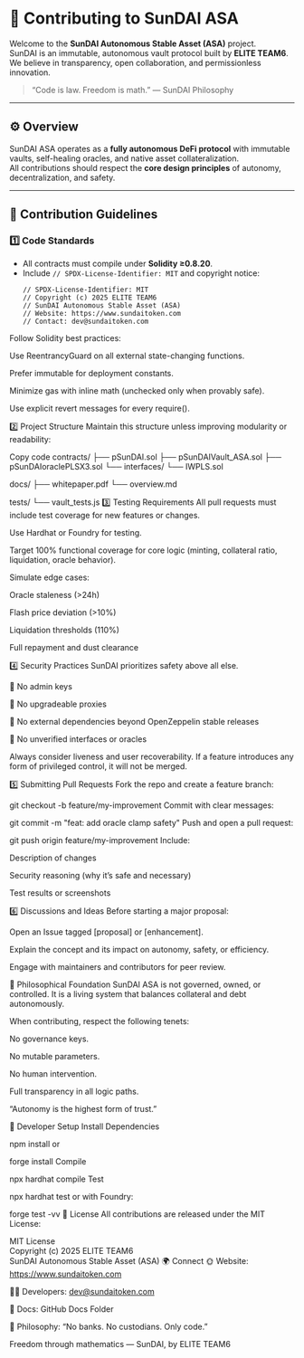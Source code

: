 # 🤝 Contributing to SunDAI ASA

Welcome to the **SunDAI Autonomous Stable Asset (ASA)** project.  
SunDAI is an immutable, autonomous vault protocol built by **ELITE TEAM6**.  
We believe in transparency, open collaboration, and permissionless innovation.

> “Code is law. Freedom is math.” — SunDAI Philosophy

---

## ⚙️ Overview

SunDAI ASA operates as a **fully autonomous DeFi protocol** with immutable vaults, self-healing oracles, and native asset collateralization.  
All contributions should respect the **core design principles** of autonomy, decentralization, and safety.

---

## 🧩 Contribution Guidelines

### 1️⃣ Code Standards
- All contracts must compile under **Solidity ≥0.8.20**.
- Include `// SPDX-License-Identifier: MIT` and copyright notice:
  ```solidity
  // SPDX-License-Identifier: MIT
  // Copyright (c) 2025 ELITE TEAM6
  // SunDAI Autonomous Stable Asset (ASA)
  // Website: https://www.sundaitoken.com
  // Contact: dev@sundaitoken.com
Follow Solidity best practices:

Use ReentrancyGuard on all external state-changing functions.

Prefer immutable for deployment constants.

Minimize gas with inline math (unchecked only when provably safe).

Use explicit revert messages for every require().

2️⃣ Project Structure
Maintain this structure unless improving modularity or readability:

Copy code
contracts/
├── pSunDAI.sol
├── pSunDAIVault_ASA.sol
├── pSunDAIoraclePLSX3.sol
└── interfaces/
    └── IWPLS.sol

docs/
├── whitepaper.pdf
└── overview.md

tests/
└── vault_tests.js
3️⃣ Testing Requirements
All pull requests must include test coverage for new features or changes.

Use Hardhat or Foundry for testing.

Target 100% functional coverage for core logic (minting, collateral ratio, liquidation, oracle behavior).

Simulate edge cases:

Oracle staleness (>24h)

Flash price deviation (>10%)

Liquidation thresholds (110%)

Full repayment and dust clearance

4️⃣ Security Practices
SunDAI prioritizes safety above all else.

🚫 No admin keys

🚫 No upgradeable proxies

🚫 No external dependencies beyond OpenZeppelin stable releases

🚫 No unverified interfaces or oracles

Always consider liveness and user recoverability.
If a feature introduces any form of privileged control, it will not be merged.

5️⃣ Submitting Pull Requests
Fork the repo and create a feature branch:


git checkout -b feature/my-improvement
Commit with clear messages:


git commit -m "feat: add oracle clamp safety"
Push and open a pull request:


git push origin feature/my-improvement
Include:

Description of changes

Security reasoning (why it’s safe and necessary)

Test results or screenshots

6️⃣ Discussions and Ideas
Before starting a major proposal:

Open an Issue tagged [proposal] or [enhancement].

Explain the concept and its impact on autonomy, safety, or efficiency.

Engage with maintainers and contributors for peer review.

🧠 Philosophical Foundation
SunDAI ASA is not governed, owned, or controlled.
It is a living system that balances collateral and debt autonomously.

When contributing, respect the following tenets:

No governance keys.

No mutable parameters.

No human intervention.

Full transparency in all logic paths.

“Autonomy is the highest form of trust.”

🧰 Developer Setup
Install Dependencies

npm install
or


forge install
Compile

npx hardhat compile
Test

npx hardhat test
or with Foundry:


forge test -vv
📜 License
All contributions are released under the MIT License:


MIT License  
Copyright (c) 2025 ELITE TEAM6  
SunDAI Autonomous Stable Asset (ASA)
🌍 Connect
🌞 Website: https://www.sundaitoken.com

🧑‍💻 Developers: dev@sundaitoken.com

🧾 Docs: GitHub Docs Folder

🧠 Philosophy: “No banks. No custodians. Only code.”

Freedom through mathematics — SunDAI, by ELITE TEAM6

